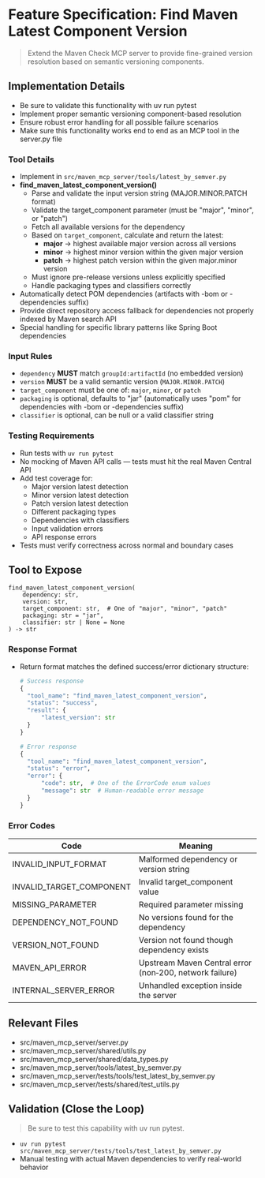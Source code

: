 # Feature Specification: Find Maven Latest Component Version

> Extend the Maven Check MCP server to provide fine-grained version resolution based on semantic versioning components.

## Implementation Details
- Be sure to validate this functionality with uv run pytest
- Implement proper semantic versioning component-based resolution
- Ensure robust error handling for all possible failure scenarios
- Make sure this functionality works end to end as an MCP tool in the server.py file

### Tool Details
- Implement in `src/maven_mcp_server/tools/latest_by_semver.py`
- **find_maven_latest_component_version()**
  - Parse and validate the input version string (MAJOR.MINOR.PATCH format)
  - Validate the target_component parameter (must be "major", "minor", or "patch")
  - Fetch all available versions for the dependency
  - Based on `target_component`, calculate and return the latest:
    - **major** → highest available major version across all versions
    - **minor** → highest minor version within the given major version
    - **patch** → highest patch version within the given major.minor version
  - Must ignore pre-release versions unless explicitly specified
  - Handle packaging types and classifiers correctly
- Automatically detect POM dependencies (artifacts with -bom or -dependencies suffix)
- Provide direct repository access fallback for dependencies not properly indexed by Maven search API
- Special handling for specific library patterns like Spring Boot dependencies

### Input Rules
- `dependency` **MUST** match `groupId:artifactId` (no embedded version)
- `version` **MUST** be a valid semantic version (`MAJOR.MINOR.PATCH`)
- `target_component` must be one of: `major`, `minor`, or `patch`
- `packaging` is optional, defaults to "jar" (automatically uses "pom" for dependencies with -bom or -dependencies suffix)
- `classifier` is optional, can be null or a valid classifier string

### Testing Requirements
- Run tests with `uv run pytest`
- No mocking of Maven API calls — tests must hit the real Maven Central API
- Add test coverage for:
  - Major version latest detection
  - Minor version latest detection
  - Patch version latest detection
  - Different packaging types
  - Dependencies with classifiers
  - Input validation errors
  - API response errors
- Tests must verify correctness across normal and boundary cases

## Tool to Expose

```text
find_maven_latest_component_version(
    dependency: str,
    version: str,
    target_component: str,  # One of "major", "minor", "patch"
    packaging: str = "jar",
    classifier: str | None = None
) -> str
```

### Response Format
- Return format matches the defined success/error dictionary structure:
  ```python
  # Success response
  {
    "tool_name": "find_maven_latest_component_version",
    "status": "success",
    "result": {
        "latest_version": str
    }
  }
  
  # Error response
  {
    "tool_name": "find_maven_latest_component_version",
    "status": "error",
    "error": {
        "code": str,  # One of the ErrorCode enum values
        "message": str  # Human-readable error message
    }
  }
  ```

### Error Codes

| Code | Meaning |
|------|---------|
| INVALID_INPUT_FORMAT | Malformed dependency or version string |
| INVALID_TARGET_COMPONENT | Invalid target_component value |
| MISSING_PARAMETER    | Required parameter missing |
| DEPENDENCY_NOT_FOUND | No versions found for the dependency |
| VERSION_NOT_FOUND    | Version not found though dependency exists |
| MAVEN_API_ERROR      | Upstream Maven Central error (non‑200, network failure) |
| INTERNAL_SERVER_ERROR| Unhandled exception inside the server |

## Relevant Files
- src/maven_mcp_server/server.py
- src/maven_mcp_server/shared/utils.py
- src/maven_mcp_server/shared/data_types.py
- src/maven_mcp_server/tools/latest_by_semver.py
- src/maven_mcp_server/tests/tools/test_latest_by_semver.py
- src/maven_mcp_server/tests/shared/test_utils.py

## Validation (Close the Loop)
> Be sure to test this capability with uv run pytest.

- `uv run pytest src/maven_mcp_server/tests/tools/test_latest_by_semver.py`
- Manual testing with actual Maven dependencies to verify real-world behavior